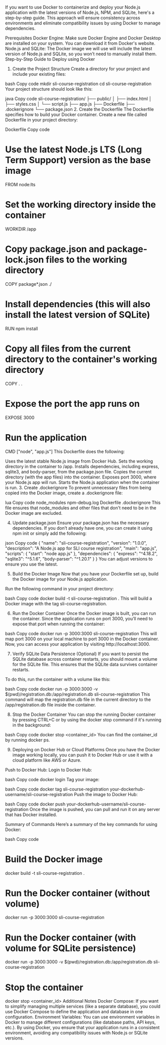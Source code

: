 If you want to use Docker to containerize and deploy your Node.js application with the latest versions of Node.js, NPM, and SQLite, here's a step-by-step guide. This approach will ensure consistency across environments and eliminate compatibility issues by using Docker to manage dependencies.

Prerequisites
Docker Engine: Make sure Docker Engine and Docker Desktop are installed on your system. You can download it from Docker's website.
Node.js and SQLite: The Docker image we will use will include the latest version of Node.js and SQLite, so you won’t need to manually install them.
Step-by-Step Guide to Deploy using Docker
1. Create the Project Structure
Create a directory for your project and include your existing files:

bash
Copy code
mkdir sli-course-registration
cd sli-course-registration
Your project structure should look like this:

java
Copy code
sli-course-registration/
├── public/
│   ├── index.html
│   ├── styles.css
│   └── script.js
├── app.js
├── Dockerfile
├── .dockerignore
└── package.json
2. Create the Dockerfile
The Dockerfile specifies how to build your Docker container. Create a new file called Dockerfile in your project directory:

Dockerfile
Copy code
# Use the latest Node.js LTS (Long Term Support) version as the base image
FROM node:lts

# Set the working directory inside the container
WORKDIR /app

# Copy package.json and package-lock.json files to the working directory
COPY package*.json ./

# Install dependencies (this will also install the latest version of SQLite)
RUN npm install

# Copy all files from the current directory to the container's working directory
COPY . .

# Expose the port the app runs on
EXPOSE 3000

# Run the application
CMD ["node", "app.js"]
This Dockerfile does the following:

Uses the latest stable Node.js image from Docker Hub.
Sets the working directory in the container to /app.
Installs dependencies, including express, sqlite3, and body-parser, from the package.json file.
Copies the current directory (with the app files) into the container.
Exposes port 3000, where your Node.js app will run.
Starts the Node.js application when the container is run.
3. Create .dockerignore
To prevent unnecessary files from being copied into the Docker image, create a .dockerignore file:

lua
Copy code
node_modules
npm-debug.log
Dockerfile
.dockerignore
This file ensures that node_modules and other files that don't need to be in the Docker image are excluded.

4. Update package.json
Ensure your package.json has the necessary dependencies. If you don’t already have one, you can create it using npm init or simply add the following:

json
Copy code
{
  "name": "sli-course-registration",
  "version": "1.0.0",
  "description": "A Node.js app for SLI course registration",
  "main": "app.js",
  "scripts": {
    "start": "node app.js"
  },
  "dependencies": {
    "express": "^4.18.2",
    "sqlite3": "^5.1.6",
    "body-parser": "^1.20.1"
  }
}
You can adjust versions to ensure you use the latest.

5. Build the Docker Image
Now that you have your Dockerfile set up, build the Docker image for your Node.js application.

Run the following command in your project directory:

bash
Copy code
docker build -t sli-course-registration .
This will build a Docker image with the tag sli-course-registration.

6. Run the Docker Container
Once the Docker image is built, you can run the container. Since the application runs on port 3000, you’ll need to expose that port when running the container:

bash
Copy code
docker run -p 3000:3000 sli-course-registration
This will map port 3000 on your local machine to port 3000 in the Docker container. Now, you can access your application by visiting http://localhost:3000.

7. Verify SQLite Data Persistence (Optional)
If you want to persist the SQLite database across container restarts, you should mount a volume for the SQLite file. This ensures that the SQLite data survives container restarts.

To do this, run the container with a volume like this:

bash
Copy code
docker run -p 3000:3000 -v $(pwd)/registration.db:/app/registration.db sli-course-registration
This command will map the registration.db file in the current directory to the /app/registration.db file inside the container.

8. Stop the Docker Container
You can stop the running Docker container by pressing CTRL+C or by using the docker stop command if it's running in the background:

bash
Copy code
docker stop <container_id>
You can find the container_id by running docker ps.

9. Deploying on Docker Hub or Cloud Platforms
Once you have the Docker image working locally, you can push it to Docker Hub or use it with a cloud platform like AWS or Azure.

Push to Docker Hub:
Login to Docker Hub:

bash
Copy code
docker login
Tag your image:

bash
Copy code
docker tag sli-course-registration your-dockerhub-username/sli-course-registration
Push the image to Docker Hub:

bash
Copy code
docker push your-dockerhub-username/sli-course-registration
Once the image is pushed, you can pull and run it on any server that has Docker installed.

Summary of Commands
Here’s a summary of the key commands for using Docker:

bash
Copy code
# Build the Docker image
docker build -t sli-course-registration .

# Run the Docker container (without volume)
docker run -p 3000:3000 sli-course-registration

# Run the Docker container (with volume for SQLite persistence)
docker run -p 3000:3000 -v $(pwd)/registration.db:/app/registration.db sli-course-registration

# Stop the container
docker stop <container_id>
Additional Notes
Docker Compose: If you want to simplify managing multiple services (like a separate database), you could use Docker Compose to define the application and database in one configuration.
Environment Variables: You can use environment variables in Docker to manage different configurations (like database paths, API keys, etc.).
By using Docker, you ensure that your application runs in a consistent environment, avoiding any compatibility issues with Node.js or SQLite versions.
